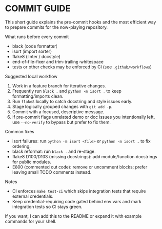 COMMIT GUIDE
===========

This short guide explains the pre-commit hooks and the most efficient way to prepare commits
for the now-playing repository.

What runs before every commit
- black (code formatter)
- isort (import sorter)
- flake8 (linter / docstyle)
- end-of-file-fixer and trim-trailing-whitespace
- tests or other checks may be enforced by CI (see `.github/workflows`)

Suggested local workflow
1. Work in a feature branch for iterative changes.
2. Frequently run `black .` and `python -m isort .` to keep formatting/imports clean.
3. Run `flake8` locally to catch docstring and style issues early.
4. Stage logically grouped changes with `git add -p`.
5. Commit with a focused, descriptive message.
6. If pre-commit flags unrelated demo or doc issues you intentionally left, use `--no-verify` to bypass but prefer to fix them.

Common fixes
- isort failures: run `python -m isort <file>` or `python -m isort .` to fix ordering.
- black reformat: run `black .` and re-stage.
- flake8 D100/D103 (missing docstrings): add module/function docstrings for public modules.
- E800 (commented out code): remove or uncomment blocks; prefer leaving small TODO comments instead.

Notes
- CI enforces `make test-ci` which skips integration tests that require external credentials.
- Keep credential-requiring code gated behind env vars and mark integration tests so CI stays green.

If you want, I can add this to the README or expand it with example commands for your shell.
